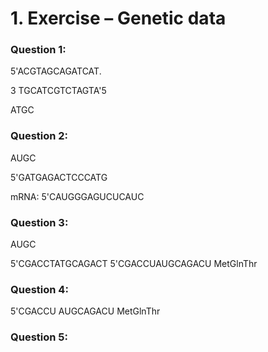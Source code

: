 # 1. Exercise – Genetic data

### Question 1:

5'ACGTAGCAGATCAT.

3 TGCATCGTCTAGTA'5

ATGC

### Question 2:

AUGC

5'GATGAGACTCCCATG

mRNA: 
5'CAUGGGAGUCUCAUC

### Question 3:

AUGC

5'CGACCTATGCAGACT
5'CGACCUAUGCAGACU
        MetGlnThr

### Question 4:

5'CGACCU AUGCAGACU
         MetGlnThr

### Question 5:





